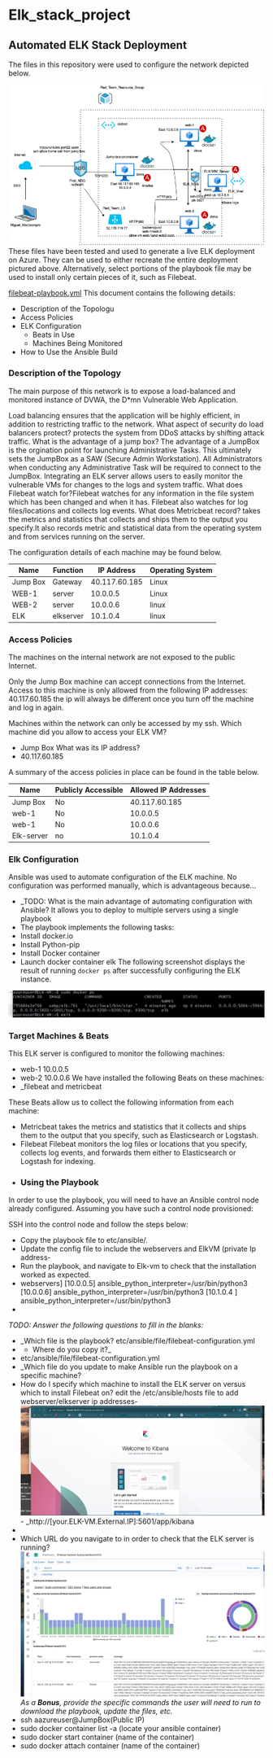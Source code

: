 # Elk_stack_project
## Automated ELK Stack Deployment

The files in this repository were used to configure the network depicted below.

![Project Diagram](https://github.com/MiguelT214/Elk_stack_project/blob/b0956ffe59d294b0ff3917320b5f85d9062bf7dc/Diagrams/Project_Diagram.drawio.png)
These files have been tested and used to generate a live ELK deployment on Azure. They can be used to either recreate the entire deployment pictured above. Alternatively, select portions of the playbook file may be used to install only certain pieces of it, such as Filebeat.

  [filebeat-playbook.yml](https://github.com/MiguelT214/Elk_stack_project/blob/cf86cd97d072924d908027f81d8e784c3566ec1d/Ansible/filebeat-playbook.yml.txt)
This document contains the following details:
- Description of the Topologu
- Access Policies
- ELK Configuration
  - Beats in Use
  - Machines Being Monitored
- How to Use the Ansible Build


### Description of the Topology

The main purpose of this network is to expose a load-balanced and monitored instance of DVWA, the D*mn Vulnerable Web Application.

Load balancing ensures that the application will be highly efficient, in addition to restricting traffic to the network.
What aspect of security do load balancers protect? protects the system from DDoS attacks by shifting attack traffic.
What is the advantage of a jump box? The advantage of a JumpBox is the orgination point for launching Administrative Tasks. This ultimately sets the JumpBox as a SAW (Secure Admin Workstation). All Administrators when conducting any Administrative Task will be required to connect to the JumpBox.
Integrating an ELK server allows users to easily monitor the vulnerable VMs for changes to the logs and system traffic.
What does Filebeat watch for?Filebeat watches for any information in the file system which has been changed and when it has.
Filebeat also watches for log files/locations and collects log events.
 What does Metricbeat record? takes the metrics and statistics that collects and ships them to the output you specify.It also records metric and statistical data from the operating system and from services running on the server.
 
The configuration details of each machine may be found below.

| Name     | Function | IP Address | Operating System |
|----------|----------|------------|------------------|
| Jump Box | Gateway  |40.117.60.185| Linux            |
| WEB-1    | server   |10.0.0.5    | Linux            |
| WEB-2    | server   |10.0.0.6   |  linux                |
| ELK      | elkserver|  10.1.0.4 | linux 
### Access Policies

The machines on the internal network are not exposed to the public Internet. 

Only the Jump Box machine can accept connections from the Internet. Access to this machine is only allowed from the following IP addresses:
40.117.60.185 the ip will always be different once you turn off the machine and log in again.

Machines within the network can only be accessed by my ssh.
Which machine did you allow to access your ELK VM? 
-  Jump Box
 What was its IP address? 
-  40.117.60.185

A summary of the access policies in place can be found in the table below.

| Name     | Publicly Accessible | Allowed IP Addresses |
|----------|---------------------|----------------------|
| Jump Box | No                  |   40.117.60.185      |
| web-1    |             No      |  10.0.0.5           |
| web-1    |             No      |     10.0.0.6           |
|Elk-server| no                  |    10.1.0.4          |
### Elk Configuration

Ansible was used to automate configuration of the ELK machine. No configuration was performed manually, which is advantageous because...
- _TODO: What is the main advantage of automating configuration with Ansible?
 It allows you to deploy to multiple servers using a single playbook
-  The playbook implements the following tasks:
- Install docker.io
- Install Python-pip
- Install Docker container
- Launch docker container elk
The following screenshot displays the result of running `docker ps` after successfully configuring the ELK instance.

![docker ps](https://github.com/MiguelT214/Elk_stack_project/blob/cdbd8dbb6032ad79528a76ea14668e47fc0abc91/png_screenshots_kibaba/Screen%20Shot%202021-09-19%20at%203.00.51%20AM.png)

### Target Machines & Beats
This ELK server is configured to monitor the following machines:
- web-1 10.0.0.5
- web-2 10.0.0.6
We have installed the following Beats on these machines:
- _filebeat and metricbeat

These Beats allow us to collect the following information from each machine:
- Metricbeat takes the metrics and statistics that it collects and ships them to the output that you specify, such as Elasticsearch or Logstash.
- Filebeat Filebeat monitors the log files or locations that you specify, collects log events, and forwards them either to Elasticsearch or Logstash for indexing.
- ### Using the Playbook
In order to use the playbook, you will need to have an Ansible control node already configured. Assuming you have such a control node provisioned: 

SSH into the control node and follow the steps below:
- Copy the playbook file to etc/ansible/.
- Update the config file to include  the webservers and ElkVM (private Ip address- 
- Run the playbook, and navigate to Elk-vm to check that the installation worked as expected.
- webservers] [10.0.0.5] ansible_python_interpreter=/usr/bin/python3 [10.0.0.6] ansible_python_interpreter=/usr/bin/python3 [10.1.0.4 ] ansible_python_interpreter=/usr/bin/python3
- 
_TODO: Answer the following questions to fill in the blanks:_
- _Which file is the playbook? etc/ansible/file/filebeat-configuration.yml
- -  Where do you copy it?_
- etc/ansible/file/filebeat-configuration.yml
- _Which file do you update to make Ansible run the playbook on a specific machine?
-  How do I specify which machine to install the ELK server on versus which to install Filebeat on? edit the /etc/ansible/hosts file to add webserver/elkserver ip addresses-  ![](https://github.com/MiguelT214/Elk_stack_project/blob/d6d599d5eff5ca1f4b7068ed61158ebe7e64658e/png_screenshots_kibaba/Welcome%20to%20kibana%20screenshot.png)-  _http://[your.ELK-VM.External.IP]:5601/app/kibana
- 
- Which URL do you navigate to in order to check that the ELK server is running?
![](https://github.com/MiguelT214/Elk_stack_project/blob/6c1f01fa354884396f152d4d1eaae835f196b347/png_screenshots_kibaba/Screen%20Shot%202021-09-14%20at%2010.38.26%20AM.png)_As a **Bonus**, provide the specific commands the user will need to run to download the playbook, update the files, etc._
- ssh aazureuser@JumpBox(Public IP)
- sudo docker container list -a (locate your ansible container)
- sudo docker start container (name of the container)
- sudo docker attach container (name of the container)


